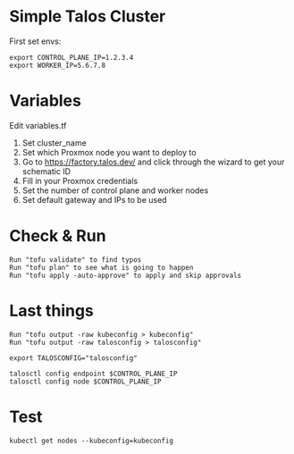 # Simple Talos Cluster

First set envs:

```
export CONTROL_PLANE_IP=1.2.3.4
export WORKER_IP=5.6.7.8
```

# Variables

Edit variables.tf 
1. Set cluster_name
2. Set which Proxmox node you want to deploy to
3. Go to https://factory.talos.dev/ and click through the wizard to get your schematic ID
4. Fill in your Proxmox credentials
5. Set the number of control plane and worker nodes
6. Set default gateway and IPs to be used

# Check & Run

```
Run "tofu validate" to find typos
Run "tofu plan" to see what is going to happen
Run "tofu apply -auto-approve" to apply and skip approvals
```

# Last things

```
Run "tofu output -raw kubeconfig > kubeconfig"
Run "tofu output -raw talosconfig > talosconfig"

export TALOSCONFIG="talosconfig"

talosctl config endpoint $CONTROL_PLANE_IP
talosctl config node $CONTROL_PLANE_IP
```

# Test

```
kubectl get nodes --kubeconfig=kubeconfig
```
